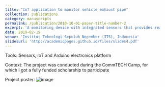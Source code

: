 ```yaml
---
title: "IoT application to monitor vehicle exhaust pipe"
collection: publications
category: manuscripts
permalink: /publication/2010-10-01-paper-title-number-2
excerpt: 'A monitoring device with integrated sensors that provides real-time updates on the generated heat and CO2 level. Therefore, it mitigates the risk of vehicle explosions, and predicts the expiration date of the exhaust pipe to reduce air pollution'
date: 2019-02-15
venue: 'Institut Teknologi Sepuluh Nopember (ITS), Indonesia'
slidesurl: 'http://academicpages.github.io/files/slides4.pdf'
---
```

Tools: Sensors, IoT and Arduino electronics platform

Context: The project was conducted during the CommTECH Camp, for which I got a fully funded scholarship to participate

Project poster:
![image](https://github.com/user-attachments/assets/bd22be72-1b20-43dc-9d30-10df337a2d26)

